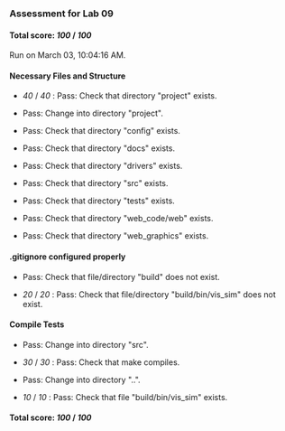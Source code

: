 ### Assessment for Lab 09

#### Total score: _100_ / _100_

Run on March 03, 10:04:16 AM.


#### Necessary Files and Structure

+  _40_ / _40_ : Pass: Check that directory "project" exists.

+ Pass: Change into directory "project".

+ Pass: Check that directory "config" exists.

+ Pass: Check that directory "docs" exists.

+ Pass: Check that directory "drivers" exists.

+ Pass: Check that directory "src" exists.

+ Pass: Check that directory "tests" exists.

+ Pass: Check that directory "web_code/web" exists.

+ Pass: Check that directory "web_graphics" exists.


#### .gitignore configured properly

+ Pass: Check that file/directory "build" does not exist.

+  _20_ / _20_ : Pass: Check that file/directory "build/bin/vis_sim" does not exist.


#### Compile Tests

+ Pass: Change into directory "src".

+  _30_ / _30_ : Pass: Check that make compiles.



+ Pass: Change into directory "..".

+  _10_ / _10_ : Pass: Check that file "build/bin/vis_sim" exists.

#### Total score: _100_ / _100_

